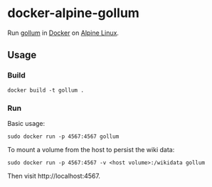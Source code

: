 # docker-alpine-gollum

Run [gollum](https://github.com/gollum/gollum) in [Docker](https://www.docker.com/) on [Alpine Linux](https://alpinelinux.org/).

## Usage

### Build
```
docker build -t gollum .
```

### Run
Basic usage:
```
sudo docker run -p 4567:4567 gollum
```

To mount a volume from the host to persist the wiki data:
```
sudo docker run -p 4567:4567 -v <host volume>:/wikidata gollum
```

Then visit http://localhost:4567.
